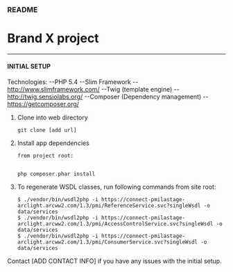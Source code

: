 ### README


# Brand X project

--------

#### INITIAL SETUP

Technologies:
--PHP 5.4
--Slim Framework -- http://www.slimframework.com/
--Twig (template engine) -- http://twig.sensiolabs.org/
--Composer (Dependency management) -- https://getcomposer.org/


1. Clone into web directory



    ```
    git clone [add url]

    ```

2. Install app dependencies



    ```
    from project root:


    php composer.phar install

    ```


3. To regenerate WSDL classes, run following commands from site root:



    ```
    $ ./vendor/bin/wsdl2php -i https://connect-pmilastage-arclight.arcww2.com/1.3/pmi/ReferenceService.svc?singleWsdl -o data/services
    $ ./vendor/bin/wsdl2php -i https://connect-pmilastage-arclight.arcww2.com/1.3/pmi/AccessControlService.svc?singleWsdl -o data/services
    $ ./vendor/bin/wsdl2php -i https://connect-pmilastage-arclight.arcww2.com/1.3/pmi/ConsumerService.svc?singleWsdl -o data/services

    ```



Contact [ADD CONTACT INFO] if you have any issues with the initial setup.